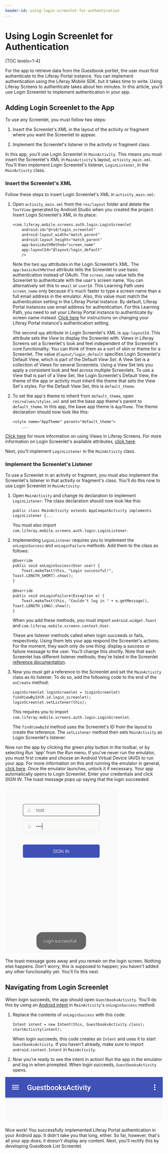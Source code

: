```yaml
---
header-id: using-login-screenlet-for-authentication
---
```


# Using Login Screenlet for Authentication

[TOC levels=1-4]

For the app to retrieve data from the Guestbook portlet, the user must first
authenticate to the Liferay Portal instance. You can implement authentication
using the Liferay Mobile SDK, but it takes time to write. Using Liferay Screens
to authenticate takes about ten minutes. In this article, you'll use Login
Screenlet to implement authentication in your app. 

## Adding Login Screenlet to the App

To use any Screenlet, you must follow two steps:

1. Insert the Screenlet's XML in the layout of the activity or fragment where 
   you want the Screenlet to appear. 

2. Implement the Screenlet's listener in the activity or fragment class. 

In this app, you'll use Login Screenlet in `MainActivity`. This means you must 
insert the Screenlet's XML in `MainActivity`'s layout, `activity_main.xml`. 
You'll then implement Login Screenlet's listener, `LoginListener`, in the 
`MainActivity` class. 

### Insert the Screenlet's XML

Follow these steps to insert Login Screenlet's XML in `activity_main.xml`: 

1.  Open `activity_main.xml` from the `res/layout` folder and delete the
    `TextView` generated by Android Studio when you created the project. Insert
    Login Screenlet's XML in its place: 

        <com.liferay.mobile.screens.auth.login.LoginScreenlet
            android:id="@+id/login_screenlet"
            android:layout_width="match_parent"
            android:layout_height="match_parent"
            app:basicAuthMethod="screen_name"
            app:layoutId="@layout/login_default"
            />

    Note the two `app` attributes in the Login Screenlet's XML. The 
    `app:basicAuthMethod` attribute tells the Screenlet to use basic 
    authentication instead of OAuth. The `screen_name` value tells the Screenlet 
    to authenticate with the user's screen name. You can alternatively set this 
    to `email` or `userId`. This Learning Path uses `screen_name` only because 
    it's much faster to type a screen name than a full email address in the 
    emulator. Also, this value must match the authentication setting in the 
    Liferay Portal instance. By default, Liferay Portal instances use email 
    address for authentication. For this Learning Path, you need to set your 
    Liferay Portal instance to authenticate by screen name instead. 
    [Click here](/docs/6-2/reference/-/knowledge_base/r/loginscreenlet-for-android#basic-authentication) 
    for instructions on changing your Liferay Portal instance's authentication 
    setting. 

    The second `app` attribute in Login Screenlet's XML is `app:layoutId`. This 
    attribute sets the *View* to display the Screenlet with. Views in Liferay 
    Screens set a Screenlet's look and feel independent of the Screenlet's core 
    functionality. You can think of them as a sort of skin or theme for a 
    Screenlet. The value `@layout/login_default` specifies Login Screenlet's 
    Default View, which is part of the Default *View Set*. A View Set is a 
    collection of Views for several Screenlets. Using a View Set lets you apply 
    a consistent look and feel across multiple Screenlets. To use a View that is 
    part of a View Set, like Login Screenlet's Default View, the theme of the 
    app or activity must inherit the theme that sets the View Set's styles. For 
    the Default View Set, this is `default_theme`. 

2.  To set the app's theme to inherit from `default_theme`, open
    `res/values/styles.xml` and set the base app theme's parent to
    `default_theme`. In this app, the base app theme is `AppTheme`.  The theme
    declaration should now look like this:

        <style name="AppTheme" parent="default_theme">
            ...

[Click here](/docs/6-2/tutorials/-/knowledge_base/t/using-views-in-android-screenlets)
for more information on using Views in Liferay Screens. For more information on 
Login Screenlet's available attributes, 
[click here](/docs/6-2/reference/-/knowledge_base/r/loginscreenlet-for-android#attributes). 

Next, you'll implement `LoginListener` in the `MainActivity` class. 

### Implement the Screenlet's Listener

To use a Screenlet in an activity or fragment, you must also implement the 
Screenlet's listener in that activity or fragment's class. You'll do this now to 
use Login Screenlet in `MainActivity`: 

1.  Open `MainActivity` and change its declaration to implement `LoginListener`. 
    The class declaration should now look like this: 

        public class MainActivity extends AppCompatActivity implements LoginListener {...

    You must also import `com.liferay.mobile.screens.auth.login.LoginListener`. 

2.  Implementing `LoginListener` requires you to implement the `onLoginSuccess`
    and `onLoginFailure` methods. Add them to the class as follows: 

        @Override
        public void onLoginSuccess(User user) {
            Toast.makeText(this, "Login successful!", Toast.LENGTH_SHORT).show();
        }

        @Override
        public void onLoginFailure(Exception e) {
            Toast.makeText(this, "Couldn't log in " + e.getMessage(), Toast.LENGTH_LONG).show();
        }

    When you add these methods, you must import `android.widget.Toast` and 
    `com.liferay.mobile.screens.context.User`. 

    These are listener methods called when login succeeds or fails, 
    respectively. Using them lets your app respond the Screenlet's actions. For 
    the moment, they each only do one thing: display a success or failure 
    message to the user. You'll change this shortly. Note that each Screenlet 
    has different listener methods; they're listed in the Screenlet 
    [reference documentation](/docs/6-2/reference/-/knowledge_base/r/screenlets-in-liferay-screens-for-android). 

3.  Now you must get a reference to the Screenlet and set the `MainActivity` 
    class as its listener. To do so, add the following code to the end of the
    `onCreate` method: 

        LoginScreenlet loginScreenlet = (LoginScreenlet) findViewById(R.id.login_screenlet);
        loginScreenlet.setListener(this);

    This requires you to import 
    `com.liferay.mobile.screens.auth.login.LoginScreenlet`. 

    The `findViewById` method uses the Screenlet's ID from the layout to create 
    the reference. The `setListener` method then sets `MainActivity` as Login 
    Screenlet's listener. 

Now run the app by clicking the green *play* button in the toolbar, or by 
selecting *Run 'app'* from the *Run* menu. If you've never run the emulator, you 
must first create and choose an Android Virtual Device (AVD) to run your app. 
For more information on this and running the emulator in general, 
[click here](https://developer.android.com/studio/run/emulator.html). 
Once the emulator launches, unlock it if necessary. Your app automatically opens 
to Login Screenlet. Enter your credentials and click *SIGN IN*. The toast 
message pops up saying that the login succeeded. 

![Figure 1: Login Screenlet successfully authenticated you with the Liferay Portal instance.](../../../images/android-login-screenlet-success.png)

The toast message goes away and you remain on the login screen. Nothing else 
happens. Don't worry, this is supposed to happen; you haven't added any other 
functionality yet. You'll fix this next. 

## Navigating from Login Screenlet

When login succeeds, the app should open `GuestbooksActivity`. You'll do this by 
using an 
[Android intent](https://developer.android.com/guide/components/intents-filters.html) 
in `MainActivity`'s `onLoginSuccess` method: 

1.  Replace the contents of `onLoginSuccess` with this code: 

        Intent intent = new Intent(this, GuestbooksActivity.class);
        startActivity(intent);

    When login succeeds, this code creates an `Intent` and uses it to start 
    `GuestbooksActivity`. If you haven't already, make sure to import 
    `android.content.Intent` in `MainActivity`. 

2.  Now you're ready to see the intent in action! Run the app in the emulator
    and log in when prompted. When login succeeds, `GuestbooksActivity` opens. 

![Figure 2: Upon login, the app takes you to the new activity.](../../../images/android-login-success-intent.png)

Nice work! You successfully implemented Liferay Portal authentication in your
Android app. It didn't take you that long, either. So far, however, that's all
your app does; it doesn't display any content. Next, you'll rectify this by
developing Guestbook List Screenlet. 
